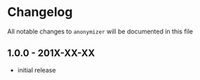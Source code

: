 # Changelog

All notable changes to `anonymizer` will be documented in this file

## 1.0.0 - 201X-XX-XX

- initial release
